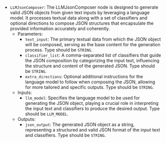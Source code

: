 - `LLMJsonComposer`: The LLMJsonComposer node is designed to generate valid JSON objects from given text inputs by leveraging a language model. It processes textual data along with a set of classifiers and optional directions to compose JSON structures that encapsulate the provided information accurately and coherently.
    - Parameters:
        - `text_input`: The primary textual data from which the JSON object will be composed, serving as the base content for the generation process. Type should be `STRING`.
        - `classifier_list`: A comma-separated list of classifiers that guide the JSON composition by categorizing the input text, influencing the structure and content of the generated JSON. Type should be `STRING`.
        - `extra_directions`: Optional additional instructions for the language model to follow when composing the JSON, allowing for more tailored and specific outputs. Type should be `STRING`.
    - Inputs:
        - `llm_model`: Specifies the language model to be used for generating the JSON object, playing a crucial role in interpreting the input text and classifiers to produce the desired output. Type should be `LLM_MODEL`.
    - Outputs:
        - `json_output`: The generated JSON object as a string, representing a structured and valid JSON format of the input text and classifiers. Type should be `STRING`.
